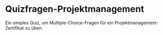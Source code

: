 # Quizfragen-Projektmanagement
Ein simples Quiz, um Multiple-Choice-Fragen für ein Projektmanagement-Zertifikat zu üben.
